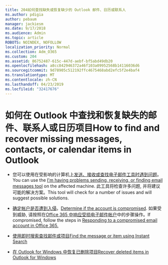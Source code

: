 ```yaml
---
title: 204如何查找缺失或恢复缺少的 Outlook 邮件、日历或联系人
ms.author: pdigia
author: pebaum
manager: jackiesm
ms.date: 9/17/2018
ms.audience: Admin
ms.topic: article
ROBOTS: NOINDEX, NOFOLLOW
localization_priority: Normal
ms.collection: Adm_O365
ms.custom: 204
ms.assetid: 86752487-615c-447d-aebf-bf5abd49db20
ms.openlocfilehash: a8cc842946372a46f103a09952568b14116036d6
ms.sourcegitcommit: 9d78905c512192ffc4675468abd2efc5f2e4baf4
ms.translationtype: MT
ms.contentlocale: zh-CN
ms.lasthandoff: 04/23/2019
ms.locfileid: "32417676"
---
```

# <a name="how-to-find-and-recover-missing-messages-contacts-or-calendar-items-in-outlook"></a><span data-ttu-id="5b1d3-102">如何在 Outlook 中查找和恢复缺失的邮件、联系人或日历项目</span><span class="sxs-lookup"><span data-stu-id="5b1d3-102">How to find and recover missing messages, contacts, or calendar items in Outlook</span></span>

- <span data-ttu-id="5b1d3-103">您可以使用在受影响的计算机上[发送、接收或查找电子邮件工具时遇到问题](https://aka.ms/SaRA-OutlookSendReceive)。</span><span class="sxs-lookup"><span data-stu-id="5b1d3-103">You can use the [I'm having problems sending, receiving, or finding email messages tool](https://aka.ms/SaRA-OutlookSendReceive) on the affected machine.</span></span> <span data-ttu-id="5b1d3-104">此工具将检查许多问题, 并将建议可能的解决方案。</span><span class="sxs-lookup"><span data-stu-id="5b1d3-104">This tool will check for a number of issues and will suggest possible solutions.</span></span> 
    
- <span data-ttu-id="5b1d3-105">[确定帐户是否遭到入侵](https://support.microsoft.com/help/2551603/how-to-determine-whether-your-office-365-account-has-been-compromised)。</span><span class="sxs-lookup"><span data-stu-id="5b1d3-105">[Determine if the account is compromised](https://support.microsoft.com/help/2551603/how-to-determine-whether-your-office-365-account-has-been-compromised).</span></span> <span data-ttu-id="5b1d3-106">如果受到威胁, 请按照在[Office 365 中响应受损电子邮件帐户](https://docs.microsoft.com/office365/enterprise/responding-to-a-compromised-email-account)中的步骤操作。</span><span class="sxs-lookup"><span data-stu-id="5b1d3-106">If compromised, follow the steps in [Responding to a compromised email account in Office 365.](https://docs.microsoft.com/office365/enterprise/responding-to-a-compromised-email-account)</span></span>
    
- [<span data-ttu-id="5b1d3-107">使用即时搜索查找邮件或项目</span><span class="sxs-lookup"><span data-stu-id="5b1d3-107">Find the message or item using Instant Search</span></span>](https://support.office.com/article/69748862-5976-47b9-98e8-ed179f1b9e4d)
    
- [<span data-ttu-id="5b1d3-108">在 Outlook for Windows 中恢复已删除项目</span><span class="sxs-lookup"><span data-stu-id="5b1d3-108">Recover deleted items in Outlook for Windows</span></span>](https://support.office.com/article/49e81f3c-c8f4-4426-a0b9-c0fd751d48ce)
    


